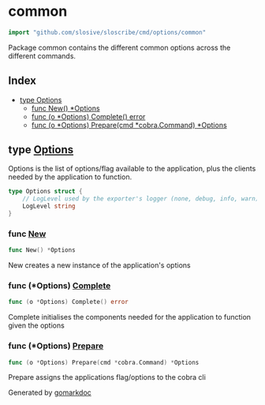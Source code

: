 <!-- Code generated by gomarkdoc. DO NOT EDIT -->

# common

```go
import "github.com/slosive/sloscribe/cmd/options/common"
```

Package common contains the different common options across the different commands.

## Index

- [type Options](<#Options>)
  - [func New\(\) \*Options](<#New>)
  - [func \(o \*Options\) Complete\(\) error](<#Options.Complete>)
  - [func \(o \*Options\) Prepare\(cmd \*cobra.Command\) \*Options](<#Options.Prepare>)


<a name="Options"></a>
## type [Options](<https://github.com/slosive/sloscribe/blob/main/cmd/options/common/options.go#L15-L18>)

Options is the list of options/flag available to the application, plus the clients needed by the application to function.

```go
type Options struct {
    // LogLevel used by the exporter's logger (none, debug, info, warn)
    LogLevel string
}
```

<a name="New"></a>
### func [New](<https://github.com/slosive/sloscribe/blob/main/cmd/options/common/options.go#L22>)

```go
func New() *Options
```

New creates a new instance of the application's options

<a name="Options.Complete"></a>
### func \(\*Options\) [Complete](<https://github.com/slosive/sloscribe/blob/main/cmd/options/common/options.go#L33>)

```go
func (o *Options) Complete() error
```

Complete initialises the components needed for the application to function given the options

<a name="Options.Prepare"></a>
### func \(\*Options\) [Prepare](<https://github.com/slosive/sloscribe/blob/main/cmd/options/common/options.go#L27>)

```go
func (o *Options) Prepare(cmd *cobra.Command) *Options
```

Prepare assigns the applications flag/options to the cobra cli

Generated by [gomarkdoc](<https://github.com/princjef/gomarkdoc>)
